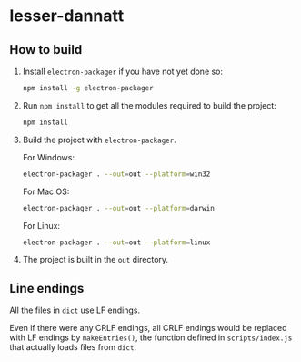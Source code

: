 # lesser-dannatt

## How to build

1.	Install `electron-packager` if you have not yet done so:

	```sh
	npm install -g electron-packager
	```

1.	Run `npm install` to get all the modules required to build the project:

	```sh
	npm install
	```

1.	Build the project with `electron-packager`.

	For Windows:

	```sh
	electron-packager . --out=out --platform=win32
	```

	For Mac OS:

	```sh
	electron-packager . --out=out --platform=darwin
	```

	For Linux:

	```sh
	electron-packager . --out=out --platform=linux
	```

1.	The project is built in the `out` directory.

## Line endings

All the files in `dict` use LF endings.

Even if there were any CRLF endings, all CRLF endings would be replaced with LF endings by `makeEntries()`, the function defined in `scripts/index.js` that actually loads files from `dict`.